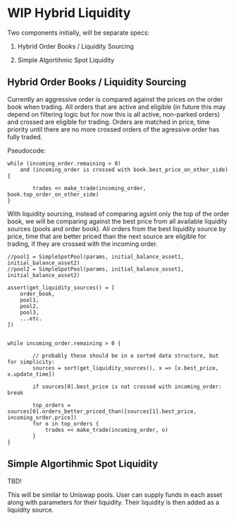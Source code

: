 # WIP Hybrid Liquidity

Two components initially, will be separate specs:

1. Hybrid Order Books / Liquidity Sourcing

2. Simple Algortihmic Spot Liquidity



## Hybrid Order Books / Liquidity Sourcing

Currently an aggressive order is compared against the prices on the order book when trading.
All orders that are active and eligible (in future this may depend on filtering logic but for now this is all active, non-parked orders) and crossed are eligible for trading.
Orders are matched in price, time priority until there are no more crossed orders of the agressive order has fully traded.

Pseudocode:

```
while (incoming_order.remaining > 0) 
	and (incoming_order is crossed with book.best_price_on_other_side) {

		trades << make_trade(incoming_order, book.top_order_on_other_side)
}

```


With liquidity sourcing, instead of comparing agsint only the top of the order book, we will be comparing against the best price from all available liquidity sources (pools and order book).
All orders from the best liquidity source by price, time that are better priced than the next source are eligible for trading, if they are crossed with the incoming order.


```
//pool1 = SimpleSpotPool(params, initial_balance_asset1, initial_balance_asset2)
//pool2 = SimpleSpotPool(params, initial_balance_asset1, initial_balance_asset2)

assert(get_liquidity_sources() = [
	order_book,
	pool1,
	pool2,
	pool3,
	...etc.
])


while incoming_order.remaining > 0 {

		// probably these should be in a sorted data structure, but for simplicity:
		sources = sort(get_liquidity_sources(), x => [x.best_price, x.update_time])

		if sources[0].best_price is not crossed with incoming_order: break
		
		top_orders = sources[0].orders_better_priced_than([sources[1].best_price, incoming_order.price])
		for o in top_orders {
			trades << make_trade(incoming_order, o)
		}
}

```


## Simple Algortihmic Spot Liquidity

TBD!

This will be similar to Uniswap pools.
User can supply funds in each asset along with parameters for their liquidity.
Their liquidity is then added as a liquidity source.


